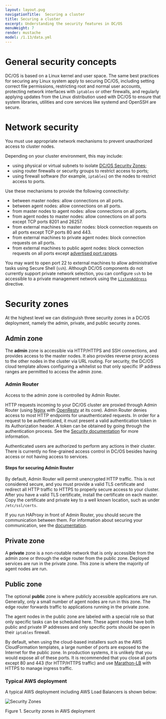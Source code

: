```yaml
---
layout: layout.pug
navigationTitle:  Securing a cluster
title: Securing a cluster
excerpt: Understanding the security features in DC/OS
menuWeight: 7
render: mustache
model: /1.13/data.yml
---
```


# General security concepts

DC/OS is based on a Linux kernel and user space. The same best practices for
securing any Linux system apply to securing DC/OS, including setting correct
file permissions, restricting root and normal user accounts, protecting
network interfaces with `iptables` or other firewalls, and regularly applying
updates from the Linux distribution used with DC/OS to ensure that system
libraries, utilities and core services like systemd and OpenSSH are secure.

# Network security

You must use appropriate network mechanisms to prevent unauthorized access to cluster nodes.

Depending on your cluster environment, this may include:
- using physical or virtual subnets to isolate [DC/OS Security Zones](#security-zones);
- using router firewalls or security groups to restrict access to ports;
- using firewall software (for example, `iptables`) on the nodes to restrict access to ports.

Use these mechanisms to provide the following connectivity:
- between master nodes: allow connections on all ports.
- between agent nodes: allow connections on all ports.
- from master nodes to agent nodes: allow connections on all ports.
- from agent nodes to master nodes: allow connections on all ports except TCP ports 8201 and 26257.
- from external machines to master nodes: block connection requests on all ports except TCP ports 80 and 443.
- from external machines to private agent nodes: block connection requests on all ports.
- from external machines to public agent nodes: block connection requests on all ports except [advertised port ranges](/1.13/installing/production/system-requirements/ports/#agent).

You may want to open port 22 to external machines to allow administrative tasks using Secure Shell (`ssh`).
Although DC/OS components do not currently support private network selection, you can configure
`ssh` to be accessible to a private management network using the [`ListenAddress`](https://man.openbsd.org/sshd_config#ListenAddress) directive.

# Security zones

At the highest level we can distinguish three security zones in a DC/OS
deployment, namely the admin, private, and public security zones.

## Admin zone

The **admin** zone is accessible via HTTP/HTTPS and SSH connections, and
provides access to the master nodes. It also provides reverse proxy access to
the other nodes in the cluster via URL routing. For security, the DC/OS cloud
template allows configuring a whitelist so that only specific IP address
ranges are permitted to access the admin zone.

### Admin Router

Access to the admin zone is controlled by Admin Router.

HTTP requests incoming to your DC/OS cluster are proxied through Admin Router (using [Nginx](http://nginx.org) with [OpenResty](https://openresty.org) at its core). Admin Router denies access to most HTTP endpoints for unauthenticated requests. In order for a request to be authenticated, it must present a valid authentication token in its Authorization header. A token can be obtained by going through the authentication process. See the [Security documentation](/1.13/security/) for more information.

Authenticated users are authorized to perform any actions in their cluster. There is currently no fine-grained access control in DC/OS besides having access or not having access to services.

#### Steps for securing Admin Router

By default, Admin Router will permit unencrypted HTTP traffic. This is not considered secure, and you must provide a valid TLS certificate and redirect all HTTP traffic to HTTPS to properly secure access to your cluster. After you have a valid TLS certificate, install the certificate on each master. Copy the certificate and private key to a well known location, such as under `/etc/ssl/certs`.

If you run HAProxy in front of Admin Router, you should secure the communication between them. For information about securing your communication, see the [documentation](/1.13/security/oss/tls-ssl/haproxy-adminrouter/).

## Private zone

A **private** zone is a non-routable network that is only accessible from
the admin zone or through the edge router from the public zone. Deployed
services are run in the private zone. This zone is where the majority of agent
nodes are run.

## Public zone

The optional **public** zone is where publicly accessible applications are run. Generally, only a small number of agent nodes are run in this zone. The edge router forwards traffic to applications running in the private zone.

The agent nodes in the public zone are labeled with a special role so that only specific tasks can be scheduled here. These agent nodes have both public and private IP addresses and only specific ports should be open in their
`iptables` firewall.

By default, when using the cloud-based installers such as the AWS CloudFormation templates, a large number of ports are exposed to the Internet for the public zone. In production systems, it is unlikely that you would expose all of these ports. It is recommended that you close all ports except 80 and 443 (for HTTP/HTTPS traffic) and use [Marathon-LB](/services/marathon-lb/1.13/) with HTTPS to manage ingress traffic.

### Typical AWS deployment

A typical AWS deployment including AWS Load Balancers is shown below:

![Security Zones](/1.13/img/security-zones.jpg)

Figure 1. Security zones in AWS deployment

